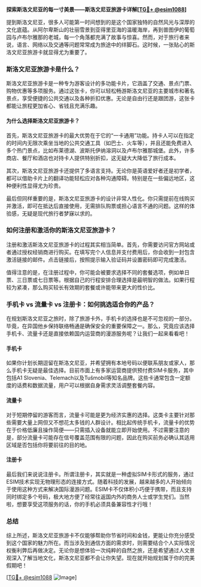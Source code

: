 **探索斯洛文尼亚的每一寸美景——斯洛文尼亚旅游卡详解[[TG💪+ @esim1088](https://t.me/s/esim1088)]**

提到斯洛文尼亚，很多人可能第一时间想到的是这个国家独特的自然风光与深厚的文化底蕴。从阿尔卑斯山的壮丽雪景到亚得里亚海的温暖海岸，再到普图伊的葡萄园与卢布尔雅那的老城，每一个角落都充满了故事与惊喜。然而，对于旅行者来说，语言、网络以及交通等问题常常成为旅途中的绊脚石。这时候，一张贴心的斯洛文尼亚旅游卡就显得尤为重要了。

### 斯洛文尼亚旅游卡是什么？

斯洛文尼亚旅游卡是一种专为游客设计的多功能卡片，它涵盖了交通、景点门票、购物优惠等多项服务。通过这张卡，你可以轻松畅游斯洛文尼亚的主要城市和著名景点，享受便捷的公共交通以及各种折扣优惠。无论是自由行还是跟团游，这张卡都能让旅程更加省心、省钱且充满乐趣。

#### 为什么选择斯洛文尼亚旅游卡？

首先，斯洛文尼亚旅游卡的最大优势在于它的“一卡通用”功能。持卡人可以在指定的时间内无限次乘坐当地的公共交通工具（如巴士、火车等），并且还能免费进入多个热门景点，比如布莱德湖、波斯托伊纳溶洞以及卢布尔雅那城堡。此外，许多商店、餐厅和酒店也对持卡人提供特别折扣，这无疑大大降低了旅行成本。

其次，斯洛文尼亚旅游卡还提供了多语言支持。无论你是英语爱好者还是初学者，都可以借助卡片上的翻译功能轻松应对各种沟通障碍。特别是在一些偏远地区，这种便利性显得尤为珍贵。

最后但同样重要的是，斯洛文尼亚旅游卡的设计非常人性化。你只需提前在线购买并激活，即可在抵达后直接使用，无需排队购票或担心语言不通的问题。这样的体验感，无疑是现代旅行者梦寐以求的。

### 如何注册和激活你的斯洛文尼亚旅游卡？

注册和激活斯洛文尼亚旅游卡的过程其实相当简单。首先，你需要访问官方网站或者通过授权经销商进行购买。在填写完个人信息并支付费用后，你会收到一封包含激活链接的邮件。点击链接后，按照提示输入验证码并设置密码即可完成激活。

值得注意的是，在注册过程中，你可能会被要求选择不同的套餐选项，例如单日票、三日票或七日票等。根据自己的行程安排合理选择是最明智的做法。如果行程较为紧凑，那么购买较长有效期的套餐或许能带来更大的性价比。

### 手机卡 vs 流量卡 vs 注册卡：如何挑选适合你的产品？

在规划斯洛文尼亚之旅时，除了旅游卡外，手机卡的选择也是不可忽视的一部分。毕竟，在异国他乡保持联络畅通是确保安全的重要保障之一。那么，究竟应该选择手机卡、流量卡还是直接依赖国内运营商的漫游服务呢？让我们一起来看看吧！

#### 手机卡

如果你计划长期逗留在斯洛文尼亚，并希望拥有本地号码以便联系朋友或家人，那么手机卡无疑是最佳选择。目前市面上有多家运营商提供预付费SIM卡服务，其中包括A1 Slovenia、Telemach以及Tušmobil等知名品牌。这些卡通常包含一定额度的话费和数据流量，用户可以根据自身需求灵活调整套餐内容。

#### 流量卡

对于短期停留的游客而言，流量卡可能是更为经济实惠的选择。这类卡主要针对那些需要大量上网但又不想花太多钱的人群设计。相比起传统手机卡，流量卡的优势在于价格低廉且操作简便——只需插入设备就能立即开始使用。不过需要注意的是，部分流量卡可能存在信号覆盖范围有限的问题，因此在购买前务必确认其适用区域是否包括你将要前往的目的地。

#### 注册卡

最后我们来说说注册卡。所谓注册卡，其实就是一种虚拟SIM卡形式的服务，通过ESIM技术实现无物理形态的连接方式。随着科技的发展，越来越多的人开始倾向于使用这种方式来解决国际漫游问题。ESIM卡不仅体积小巧便于携带，而且支持同时绑定多个号码，极大地方便了经常往返国内外的商务人士或学生党们。当然啦，想要享受这项服务的话，你的手机必须具备兼容性才行哦！

### 总结

综上所述，斯洛文尼亚旅游卡不仅能够帮助你节省时间和金钱，更能让你充分感受到这个国家的魅力所在。而当涉及到通信方面的需求时，则需要结合个人实际情况权衡利弊后再做决定。无论你是想体验一次纯粹的自然之旅，还是希望通过人文景观深入了解当地文化，斯洛文尼亚都不会让你失望。现在就开始规划属于你的完美假期吧！

[[TG💪+ @esim1088](https://t.me/s/esim1088) ![Image](https://i.postimg.cc/4NQfJmqS/Snipaste-2025-05-13-00-14-12.png)]